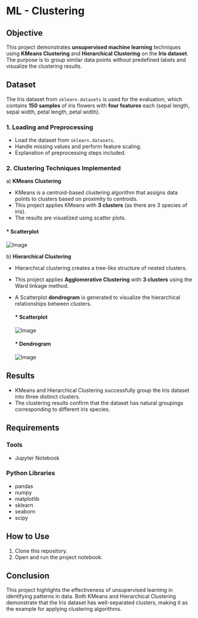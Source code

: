 # ML - Clustering   

## Objective
This project demonstrates **unsupervised machine learning** techniques using **KMeans Clustering** and **Hierarchical Clustering** on the **Iris dataset**. The purpose is to group similar data points without predefined labels and visualize the clustering results.  

## Dataset 
The Iris dataset from `sklearn.datasets` is used for the evaluation, which contains **150 samples** of iris flowers with **four features** each (sepal length, sepal width, petal length, petal width).  

### 1. Loading and Preprocessing
- Load the dataset from `sklearn.datasets`.
- Handle missing values and perform feature scaling.
- Explanation of preprocessing steps included.

### 2. **Clustering Techniques Implemented**  
a) **KMeans Clustering**  
   - KMeans is a centroid-based clustering algorithm that assigns data points to clusters based on proximity to centroids.  
   - This project applies KMeans with **3 clusters** (as there are 3 species of iris).  
   - The results are visualized using scatter plots.

#### * Scatterplot

  ![Image](https://github.com/user-attachments/assets/473cba8a-3b1f-49c0-ac37-d88e26c48dcb)

b) **Hierarchical Clustering**  
   - Hierarchical clustering creates a tree-like structure of nested clusters.  
   - This project applies **Agglomerative Clustering** with **3 clusters** using the Ward linkage method.  
   - A Scatterplot **dendrogram** is generated to visualize the hierarchical relationships between clusters.

     #### * Scatterplot
    
     ![Image](https://github.com/user-attachments/assets/c9f92354-d0df-465a-bf49-a6d14065cbfb)

     #### * Dendrogram
    
     ![Image](https://github.com/user-attachments/assets/6d466dd4-947b-449a-af8c-0300fd29795e)

## Results
- KMeans and Hierarchical Clustering successfully group the Iris dataset into three distinct clusters.
- The clustering results confirm that the dataset has natural groupings corresponding to different iris species.
  
## Requirements

### Tools
- Jupyter Notebook 

### Python Libraries
- pandas
- numpy
- matplotlib
- sklearn
- seaborn
- scipy

## How to Use
1. Clone this repository.
2. Open and run the project notebook.

## Conclusion
This project highlights the effectiveness of unsupervised learning in identifying patterns in data. Both KMeans and Hierarchical Clustering demonstrate that the Iris dataset has well-separated clusters, making it as the example for applying clustering algorithms.

